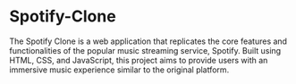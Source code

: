 # Spotify-Clone
The Spotify Clone is a web application that replicates the core features and functionalities of the popular music streaming service, Spotify. Built using HTML, CSS, and JavaScript, this project aims to provide users with an immersive music experience similar to the original platform.
